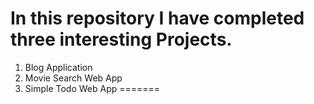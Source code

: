 
# In this repository I have completed three interesting Projects.
1. Blog Application
2. Movie Search Web App
3. Simple Todo Web App 
=======


